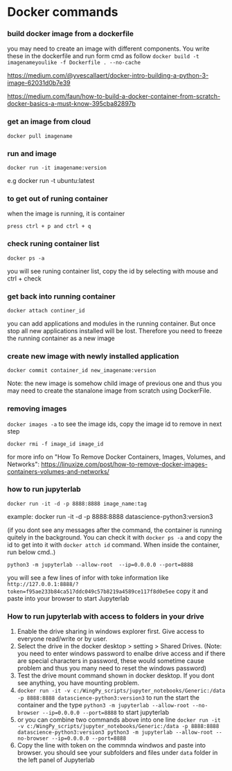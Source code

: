 # Docker commands
### build docker image from a dockerfile
you may need to create an image with different components. You write these in the dockerfile and run form cmd as follow
`docker build -t imagenameyoulike -f Dockerfile . --no-cache`

https://medium.com/@yvescallaert/docker-intro-building-a-python-3-image-62031d0b7e39

https://medium.com/faun/how-to-build-a-docker-container-from-scratch-docker-basics-a-must-know-395cba82897b

### get an image from cloud
`docker pull imagename`

### run and image
`docker run -it imagename:version`

e.g docker run -t ubuntu:latest


### to get out of runing container

when the image is running, it is container

`press ctrl + p and ctrl + q`

### check runing container list
`docker ps -a`

you will see runing container list, copy the id by selecting with mouse and ctrl + check

### get back into running container
`docker attach continer_id`

you can add applications and modules in the running container. But once stop all new applications
installed will be lost. Therefore you need to freeze the running container as a new image
### create new image with newly installed application
`docker commit container_id new_imagename:version`

Note: the new image is somehow child image of previous one and thus you may need to create the stanalone image from scratch using DockerFile.

### removing images
`docker images -a` to see the image ids, copy the image id to remove in next step

`docker rmi -f image_id image_id`

for more info on "How To Remove Docker Containers, Images, Volumes, and Networks": https://linuxize.com/post/how-to-remove-docker-images-containers-volumes-and-networks/

### how to run jupyterlab
`docker run -it -d -p 8888:8888 image_name:tag`

example: docker run -it -d -p 8888:8888 datascience-python3:version3

(if you dont see any messages after the command, the container is running quitely in the background. You can check it with `docker ps -a` and copy the id to get into it with `docker attch id` command. When inside the container, run below cmd..)

`python3 -m jupyterlab --allow-root  --ip=0.0.0.0 --port=8888`

you will see a few lines of infor with toke information like `http://127.0.0.1:8888/?token=f95ae233b84ca517ddc049c57b8219a4589ce117f8d0e5ee` copy it and paste into your browser to start Jupyterlab


### How to run jupyterlab with access to folders in your drive
 1. Enable the drive sharing in windows explorer first. Give access to everyone read/write or by user.
 2. Select the drive in the docker desktop > setting > Shared Drives. (Note: you need to enter windows password to enalbe drive access and if there are special characters in password, these would sometime cause problem and thus you many need to reset the windows password)
 3. Test the drive mount command shown in docker desktop. If you dont see anything, you have mounting problem.
 4. `docker run -it -v c:/WingPy_scripts/jupyter_notebooks/Generic:/data -p 8888:8888 datascience-python3:version3` to run the start the container and the type `python3 -m jupyterlab --allow-root --no-browser --ip=0.0.0.0 --port=8888` to start jupyterlab
 5. or you can combine two commands above into one line `docker run -it -v c:/WingPy_scripts/jupyter_notebooks/Generic:/data -p 8888:8888 datascience-python3:version3 python3 -m jupyterlab --allow-root --no-browser --ip=0.0.0.0 --port=8888`
 6. Copy the line with token on the commnda windwos and paste into browser. you should see your subfolders and files under `data` folder in the left panel of Jupyterlab

